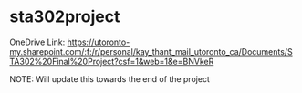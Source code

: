 # sta302project

OneDrive Link: https://utoronto-my.sharepoint.com/:f:/r/personal/kay_thant_mail_utoronto_ca/Documents/STA302%20Final%20Project?csf=1&web=1&e=BNVkeR

NOTE: Will update this towards the end of the project